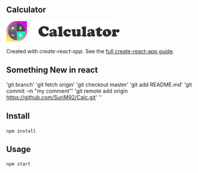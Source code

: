 Calculator
---
<img src="Logotype primary.png" width="60%" height="60%" />

Created with *create-react-app*. See the [full create-react-app guide](https://github.com/facebookincubator/create-react-app/blob/master/packages/react-scripts/template/README.md).



Something New in react
---

'git branch'
'git fetch origin'
'git checkout master'
'git add README.md'
'git commit -m "my comment"'
'git remote add origin https://github.com/SuriM92/Calc.git'
''

Install
---

`npm install`



Usage
---

`npm start`
